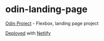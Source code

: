 # odin-landing-page
[Odin Project](https://github.com/n4m3name/odin-project) - Flexbox, landing page project

[Deployed](https://odin-blog.netlify.app/) with [Netlify](https://www.netlify.com/)